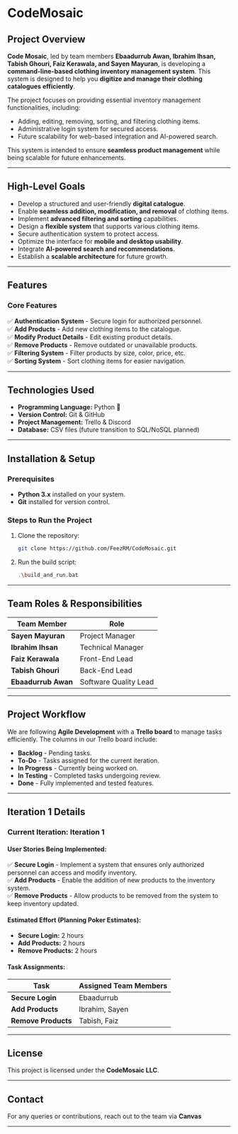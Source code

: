 # CodeMosaic

## Project Overview

**Code Mosaic**, led by team members **Ebaadurrub Awan, Ibrahim Ihsan, Tabish Ghouri, Faiz Kerawala, and Sayen Mayuran**, is developing a **command-line-based clothing inventory management system**. This system is designed to help you **digitize and manage their clothing catalogues efficiently**.

The project focuses on providing essential inventory management functionalities, including:
- Adding, editing, removing, sorting, and filtering clothing items.
- Administrative login system for secured access.
- Future scalability for web-based integration and AI-powered search.

This system is intended to ensure **seamless product management** while being scalable for future enhancements.

---

## High-Level Goals

- Develop a structured and user-friendly **digital catalogue**.
- Enable **seamless addition, modification, and removal** of clothing items.
- Implement **advanced filtering and sorting** capabilities.
- Design a **flexible system** that supports various clothing items.
- Secure authentication system to protect access.
- Optimize the interface for **mobile and desktop usability**.
- Integrate **AI-powered search and recommendations**.
- Establish a **scalable architecture** for future growth.

---

## Features

### Core Features

✅ **Authentication System** - Secure login for authorized personnel.  
✅ **Add Products** - Add new clothing items to the catalogue.  
✅ **Modify Product Details** - Edit existing product details.  
✅ **Remove Products** - Remove outdated or unavailable products.  
✅ **Filtering System** - Filter products by size, color, price, etc.  
✅ **Sorting System** - Sort clothing items for easier navigation.

---

## Technologies Used

- **Programming Language:** Python 🐍
- **Version Control:** Git & GitHub
- **Project Management:** Trello & Discord
- **Database:** CSV files (future transition to SQL/NoSQL planned)

---

## Installation & Setup

### Prerequisites

- **Python 3.x** installed on your system.
- **Git** installed for version control.

### Steps to Run the Project

1. Clone the repository:
   ```sh
   git clone https://github.com/FeezRM/CodeMosaic.git
   ```
2. Run the build script:
   ```sh
   .\build_and_run.bat
   ```

---

## Team Roles & Responsibilities

| Team Member         | Role                  |
| ------------------- | --------------------- |
| **Sayen Mayuran**   | Project Manager       |
| **Ibrahim Ihsan**   | Technical Manager     |
| **Faiz Kerawala**   | Front-End Lead        |
| **Tabish Ghouri**   | Back-End Lead         |
| **Ebaadurrub Awan** | Software Quality Lead |

---

## Project Workflow

We are following **Agile Development** with a **Trello board** to manage tasks efficiently. The columns in our Trello board include:

- **Backlog** - Pending tasks.
- **To-Do** - Tasks assigned for the current iteration.
- **In Progress** - Currently being worked on.
- **In Testing** - Completed tasks undergoing review.
- **Done** - Fully implemented and tested features.

---

## Iteration 1 Details

### Current Iteration: **Iteration 1**

#### User Stories Being Implemented:

✅ **Secure Login** - Implement a system that ensures only authorized personnel can access and modify inventory.  
✅ **Add Products** - Enable the addition of new products to the inventory system.  
✅ **Remove Products** - Allow products to be removed from the system to keep inventory updated.

#### Estimated Effort (Planning Poker Estimates):

- **Secure Login:** 2 hours
- **Add Products:** 2 hours
- **Remove Products:** 2 hours

#### Task Assignments:

| Task                | Assigned Team Members |
| ------------------- | --------------------- |
| **Secure Login**    | Ebaadurrub            |
| **Add Products**    | Ibrahim, Sayen        |
| **Remove Products** | Tabish, Faiz          |

---

## License

This project is licensed under the **CodeMosaic LLC**.

---

## Contact

For any queries or contributions, reach out to the team via **Canvas**

---
